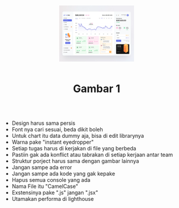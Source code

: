 <div align="center"><img width="40%" align="center" src="./1.png" alt="Gambar 1" /></div>
<br>
<div align="center">
    <h1>Gambar 1</h1>
</div>

<br>
<br>

- Design harus sama persis
- Font nya cari sesuai, beda dikit boleh
- Untuk chart itu data dummy aja, bisa di edit librarynya
- Warna pake "instant eyedropper"
- Setiap tugas harus di kerjakan di file yang berbeda
- Pastiin gak ada konflict atau tabrakan di setiap kerjaan antar team
- Struktur porject harus sama dengan gambar lainnya
- Jangan sampe ada error
- Jangan sampe ada kode yang gak kepake
- Hapus semua console yang ada
- Nama File itu "CamelCase"
- Exstensinya pake ".js" jangan ".jsx"
- Utamakan performa di lighthouse